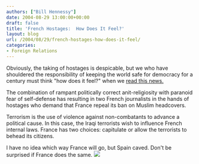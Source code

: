 ```yaml
---
authors: ["Bill Hennessy"]
date: 2004-08-29 13:00:00+00:00
draft: false
title: 'French Hostages:  How Does It Feel?'
layout: blog
url: /2004/08/29/french-hostages-how-does-it-feel/
categories:
- Foreign Relations
---
```


Obviously, the taking of hostages is despicable, but we who have shouldered the responsibility of keeping the world safe for democracy for a century must think "how does it feel?" when we [read this news.](https://www.foxnews.com/story/0,2933,130458,00.html)  
  
The combination of rampant politically correct anit-religiosity with paranoid fear of self-defense has resulting in two French journalists in the hands of hostages who demand that France repeal its ban on Muslim headcovers.  
  
Terrorism is the use of violence against non-combatants to advance a political cause.  In this case, the Iraqi terrorists wish to influence French internal laws.  France has two choices:  capitulate or allow the terrorists to behead its citizens.    
  
I have no idea which way France will go, but Spain caved.  Don't be surprised if France does the same.  ![](https://blog.billhennessy.com/aggbug.aspx?PostID=613)

